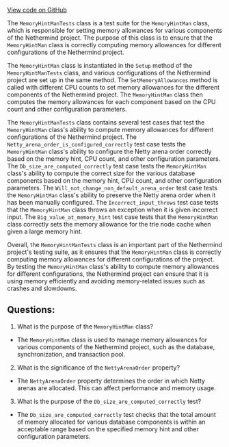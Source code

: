 [View code on GitHub](https://github.com/nethermindeth/nethermind/Nethermind.Runner.Test/MemoryHintManTests.cs)

The `MemoryHintManTests` class is a test suite for the `MemoryHintMan` class, which is responsible for setting memory allowances for various components of the Nethermind project. The purpose of this class is to ensure that the `MemoryHintMan` class is correctly computing memory allowances for different configurations of the Nethermind project.

The `MemoryHintMan` class is instantiated in the `Setup` method of the `MemoryHintManTests` class, and various configurations of the Nethermind project are set up in the same method. The `SetMemoryAllowances` method is called with different CPU counts to set memory allowances for the different components of the Nethermind project. The `MemoryHintMan` class then computes the memory allowances for each component based on the CPU count and other configuration parameters.

The `MemoryHintManTests` class contains several test cases that test the `MemoryHintMan` class's ability to compute memory allowances for different configurations of the Nethermind project. The `Netty_arena_order_is_configured_correctly` test case tests the `MemoryHintMan` class's ability to configure the Netty arena order correctly based on the memory hint, CPU count, and other configuration parameters. The `Db_size_are_computed_correctly` test case tests the `MemoryHintMan` class's ability to compute the correct size for the various database components based on the memory hint, CPU count, and other configuration parameters. The `Will_not_change_non_default_arena_order` test case tests the `MemoryHintMan` class's ability to preserve the Netty arena order when it has been manually configured. The `Incorrect_input_throws` test case tests that the `MemoryHintMan` class throws an exception when it is given incorrect input. The `Big_value_at_memory_hint` test case tests that the `MemoryHintMan` class correctly sets the memory allowance for the trie node cache when given a large memory hint.

Overall, the `MemoryHintManTests` class is an important part of the Nethermind project's testing suite, as it ensures that the `MemoryHintMan` class is correctly computing memory allowances for different configurations of the project. By testing the `MemoryHintMan` class's ability to compute memory allowances for different configurations, the Nethermind project can ensure that it is using memory efficiently and avoiding memory-related issues such as crashes and slowdowns.
## Questions: 
 1. What is the purpose of the `MemoryHintMan` class?
- The `MemoryHintMan` class is used to manage memory allowances for various components of the Nethermind project, such as the database, synchronization, and transaction pool.

2. What is the significance of the `NettyArenaOrder` property?
- The `NettyArenaOrder` property determines the order in which Netty arenas are allocated. This can affect performance and memory usage.

3. What is the purpose of the `Db_size_are_computed_correctly` test?
- The `Db_size_are_computed_correctly` test checks that the total amount of memory allocated for various database components is within an acceptable range based on the specified memory hint and other configuration parameters.